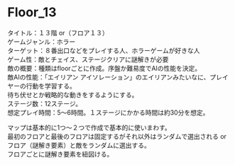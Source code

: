 # Floor_13
タイトル：１３階 or（フロア１３）  
ゲームジャンル：ホラー  
ターゲット：８番出口などをプレイする人、ホラーゲームが好きな人  
ゲーム性：敵とチェイス、ステージクリアに謎解きが必要  
敵の概要：種類はfloorごとに作成。序盤か難易度でAIの性能を決定。  
敵AIの性能：「エイリアン アイソレーション」のエイリアンみたいなに、プレイヤーの行動を学習する。  
待ち伏せとか戦略的な動きをするようにする。    
ステージ数：12ステージ。  
想定プレイ時間：5～6時間。１ステージにかかる時間は約30分を想定。  
  
マップは基本的に1つ～２つで作成で基本的に使いまわす。  
最初のフロアと最後のフロアは固定するがそれ以外はランダムで選出される or フロア（謎解き要素）と敵をランダムに選出する。  
フロアごとに謎解き要素を紐図ける。

